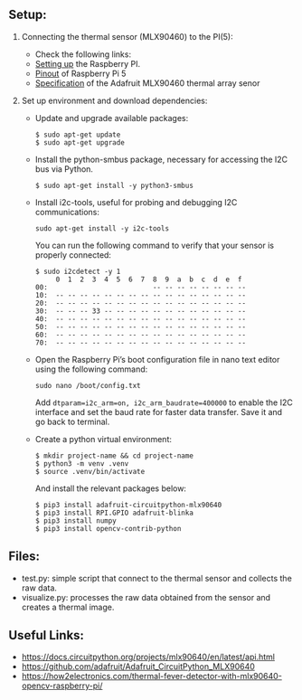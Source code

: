 ## Setup:

1. Connecting the thermal sensor (MLX90460) to the PI(5):
    - Check the following links:
    - [Setting up](https://www.raspberrypi.com/documentation/computers/getting-started.html) the Raspberry PI.
    - [Pinout](https://www.hackatronic.com/raspberry-pi-5-pinout-specifications-pricing-a-complete-guide/) of Raspberry Pi 5
    - [Specification](https://cdn-learn.adafruit.com/downloads/pdf/adafruit-mlx90640-ir-thermal-camera.pdf) of the Adafruit MLX90460 thermal array senor

2. Set up environment and download dependencies:
    
    - Update and upgrade available packages:
        ```
        $ sudo apt-get update
        $ sudo apt-get upgrade
        ```

    - Install the python-smbus package, necessary for accessing the I2C bus via Python.
        ```
        $ sudo apt-get install -y python3-smbus
        ```
    
    - Install i2c-tools, useful for probing and debugging I2C communications:
        ```
        sudo apt-get install -y i2c-tools
        ```
        You can run the following command to verify that your sensor is properly connected:
        ```
        $ sudo i2cdetect -y 1
             0  1  2  3  4  5  6  7  8  9  a  b  c  d  e  f
        00:                          -- -- -- -- -- -- -- --    
        10:  -- -- -- -- -- -- -- -- -- -- -- -- -- -- -- --
        20:  -- -- -- -- -- -- -- -- -- -- -- -- -- -- -- --
        30:  -- -- -- 33 -- -- -- -- -- -- -- -- -- -- -- --
        40:  -- -- -- -- -- -- -- -- -- -- -- -- -- -- -- --
        50:  -- -- -- -- -- -- -- -- -- -- -- -- -- -- -- --
        60:  -- -- -- -- -- -- -- -- -- -- -- -- -- -- -- --
        70:  -- -- -- -- -- -- -- -- -- -- -- -- -- -- -- --
        ```
    
    - Open the Raspberry Pi’s boot configuration file in nano text editor using the following command:
        ```
        sudo nano /boot/config.txt
        ```
        Add `dtparam=i2c_arm=on, i2c_arm_baudrate=400000` to enable the I2C interface and set the baud rate for faster data transfer. Save it and go back to terminal.
    
    - Create a python virtual environment:
        ```
        $ mkdir project-name && cd project-name
        $ python3 -m venv .venv
        $ source .venv/bin/activate
        ```
        And install the relevant packages below:
        ```
        $ pip3 install adafruit-circuitpython-mlx90640
        $ pip3 install RPI.GPIO adafruit-blinka
        $ pip3 install numpy
        $ pip3 install opencv-contrib-python
        ```
## Files:
- test.py: simple script that connect to the thermal sensor and collects the raw data.
- visualize.py: processes the raw data obtained from the sensor and creates a thermal image.

## Useful Links:
- https://docs.circuitpython.org/projects/mlx90640/en/latest/api.html
- https://github.com/adafruit/Adafruit_CircuitPython_MLX90640
- https://how2electronics.com/thermal-fever-detector-with-mlx90640-opencv-raspberry-pi/
